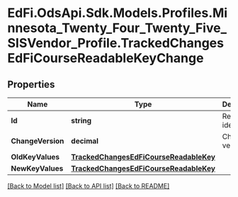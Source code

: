 # EdFi.OdsApi.Sdk.Models.Profiles.Minnesota_Twenty_Four_Twenty_Five_SISVendor_Profile.TrackedChangesEdFiCourseReadableKeyChange

## Properties

Name | Type | Description | Notes
------------ | ------------- | ------------- | -------------
**Id** | **string** | Resource identifier | [optional] 
**ChangeVersion** | **decimal** | Change version | [optional] 
**OldKeyValues** | [**TrackedChangesEdFiCourseReadableKey**](TrackedChangesEdFiCourseReadableKey.md) |  | [optional] 
**NewKeyValues** | [**TrackedChangesEdFiCourseReadableKey**](TrackedChangesEdFiCourseReadableKey.md) |  | [optional] 

[[Back to Model list]](../README.md#documentation-for-models) [[Back to API list]](../README.md#documentation-for-api-endpoints) [[Back to README]](../README.md)

